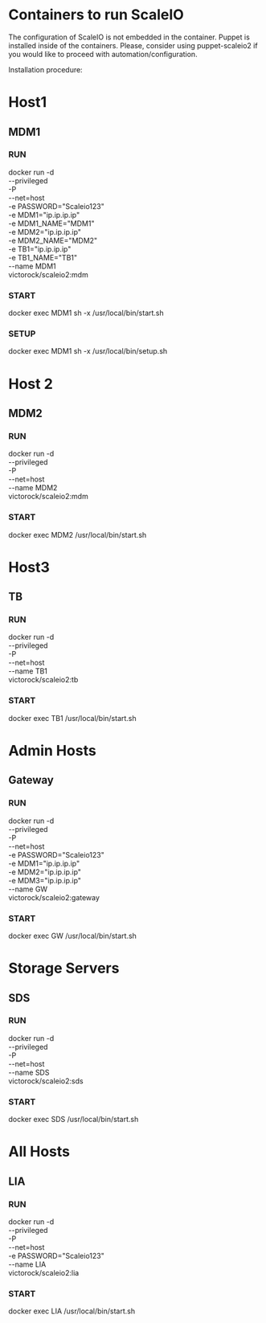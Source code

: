 
# Containers to run ScaleIO
The configuration of ScaleIO is not embedded in the container.
Puppet is installed inside of the containers.
Please, consider using puppet-scaleio2 if you would like to proceed with automation/configuration.

Installation procedure:

# Host1
## MDM1
### RUN
  docker run -d \
    --privileged \
    -P \
    --net=host \
    -e PASSWORD="Scaleio123" \
    -e MDM1="ip.ip.ip.ip" \
    -e MDM1_NAME="MDM1" \
    -e MDM2="ip.ip.ip.ip" \
    -e MDM2_NAME="MDM2" \
    -e TB1="ip.ip.ip.ip" \
    -e TB1_NAME="TB1" \
    --name MDM1 \
    victorock/scaleio2:mdm

### START
  docker exec MDM1 sh -x /usr/local/bin/start.sh

### SETUP
  docker exec MDM1 sh -x /usr/local/bin/setup.sh

# Host 2
## MDM2
### RUN
  docker run -d \
    --privileged \
    -P \
    --net=host \
    --name MDM2 \
    victorock/scaleio2:mdm

### START
  docker exec MDM2 /usr/local/bin/start.sh

# Host3
## TB
### RUN
  docker run -d \
    --privileged \
    -P \
    --net=host \
    --name TB1 \
    victorock/scaleio2:tb

### START
  docker exec TB1 /usr/local/bin/start.sh

# Admin Hosts
## Gateway
### RUN
  docker run -d \
    --privileged \
    -P \
    --net=host \
    -e PASSWORD="Scaleio123" \
    -e MDM1="ip.ip.ip.ip" \
    -e MDM2="ip.ip.ip.ip" \
    -e MDM3="ip.ip.ip.ip" \
    --name GW \
    victorock/scaleio2:gateway

### START
  docker exec GW /usr/local/bin/start.sh

# Storage Servers
## SDS
### RUN
  docker run -d \
    --privileged \
    -P \
    --net=host \
    --name SDS \
    victorock/scaleio2:sds

### START
  docker exec SDS /usr/local/bin/start.sh

# All Hosts
## LIA
### RUN
  docker run -d \
    --privileged \
    -P \
    --net=host \
    -e PASSWORD="Scaleio123" \
    --name LIA \
    victorock/scaleio2:lia

### START
  docker exec LIA /usr/local/bin/start.sh
